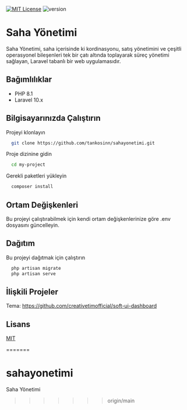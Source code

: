 [![MIT License](https://img.shields.io/badge/License-MIT-green.svg)](https://choosealicense.com/licenses/mit/)
![version](https://img.shields.io/badge/version-1.0.0-blue.svg)

# Saha Yönetimi

Saha Yönetimi, saha içerisinde ki kordinasyonu, satış yönetimini ve çeşitli operasyonel bileşenleri tek bir çatı altında toplayarak süreç yönetimi sağlayan, Laravel tabanlı bir web uygulamasıdır.

## Bağımlılıklar

-   PHP 8.1
-   Laravel 10.x

## Bilgisayarınızda Çalıştırın

Projeyi klonlayın

```bash
  git clone https://github.com/tankosinn/sahayonetimi.git
```

Proje dizinine gidin

```bash
  cd my-project
```

Gerekli paketleri yükleyin

```bash
  composer install
```

## Ortam Değişkenleri

Bu projeyi çalıştırabilmek için kendi ortam değişkenlerinize göre .env dosyasını güncelleyin.

## Dağıtım

Bu projeyi dağıtmak için çalıştırın

```bash
  php artisan migrate
  php artisan serve
```

## İlişkili Projeler

Tema: https://github.com/creativetimofficial/soft-ui-dashboard

## Lisans

[MIT](https://choosealicense.com/licenses/mit/)

=======

# sahayonetimi

Saha Yönetimi

> > > > > > > origin/main
